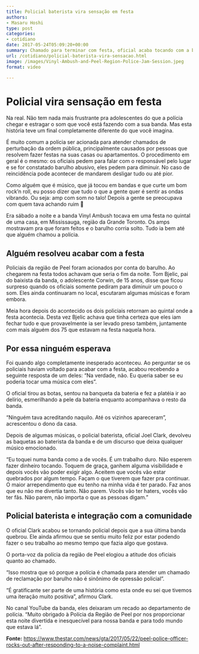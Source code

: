 ```yaml
---
title: Policial baterista vira sensação em festa
authors:
- Masaru Hoshi
type: post
categories:
- cotidiano
date: 2017-05-24T05:09:20+00:00
summary: Chamado para terminar com festa, oficial acaba tocando com a banda da festa e dá lição para adolescentes. Conheça a história deste policial baterista.
url: /cotidiano/policial-baterista-vira-sensacao.html
image: /images/Vinyl-Ambush-and-Peel-Region-Police-Jam-Session.jpeg
format: video

---
```

# Policial vira sensação em festa

Na real. Não tem nada mais frustrante pra adolescentes do que a polícia chegar e estragar o som que você está fazendo com a sua banda. Mas esta história teve um final completamente diferente do que você imagina.

É muito comum a polícia ser acionada para atender chamados de perturbação da ordem pública, principalmente causados por pessoas que resolvem fazer festas na suas casas ou apartamentos. O procedimento em geral é o mesmo: os oficiais pedem para falar com o responsável pelo lugar e se for constatado barulho abusivo, eles pedem para diminuir. No caso de reincidência pode acontecer de mandarem desligar tudo ou até pior.

Como alguém que é músico, que já tocou em bandas e que curte um bom rock&#8217;n roll, eu posso dizer que tudo o que a gente quer é sentir as ondas vibrando. Ou seja: amp com som no talo! Depois a gente se preocupava com quem tava achando ruim 🙂

Era sábado a noite e a banda Vinyl Ambush tocava em uma festa no quintal de uma casa, em Mississauga, região da Grande Toronto. Os amps mostravam pra que foram feitos e o barulho corria solto. Tudo ia bem até que alguém chamou a polícia.

## Alguém resolveu acabar com a festa

Policiais da região de Peel foram acionados por conta do barulho. Ao chegarem na festa todos achavam que seria o fim da noite. Tom Bjelic, pai do baixista da banda, o adolescente Corwin, de 15 anos, disse que ficou surpreso quando os oficiais somente pediram para diminuir um pouco o som. Eles ainda continuaram no local, escutaram algumas músicas e foram embora.

Meia hora depois do acontecido os dois policiais retornam ao quintal onde a festa acontecia. Desta vez Bjelic achava que tinha certeza que eles iam fechar tudo e que provavelmente ia ser levado preso também, juntamente com mais alguém dos 75 que estavam na festa naquela hora.

## Por essa ninguém esperava

Foi quando algo completamente inesperado aconteceu. Ao perguntar se os policiais haviam voltado para acabar com a festa, acabou recebendo a seguinte resposta de um deles: &#8220;Na verdade, não. Eu queria saber se eu poderia tocar uma música com eles&#8221;.

O oficial tirou as botas, sentou na banqueta da bateria e fez a platéia ir ao delírio, esmerilhando a pele da bateria enquanto acompanhava o resto da banda.

&#8220;Ninguém tava acreditando naquilo. Até os vizinhos apareceram&#8221;, acrescentou o dono da casa.

Depois de algumas músicas, o policial baterista, oficial Joel Clark, devolveu as baquetas ao baterista da banda e de um discurso que deixa qualquer músico emocionado.

&#8220;Eu toquei numa banda como a de vocês. É um trabalho duro. Não esperem fazer dinheiro tocando. Toquem de graça, ganhem alguma visibilidade e depois vocês vão poder exigir algo. Aceitem que vocês vão estar quebrados por algum tempo. Façam o que tiverem que fazer pra continuar. O maior arrependimento que eu tenho na minha vida é ter parado. Faz anos que eu não me divertia tanto. Não parem. Vocês vão ter haters, vocês vão ter fãs. Não parem, não importa o que as pessoas digam.&#8221;

## Policial baterista e integração com a comunidade

O oficial Clark acabou se tornando policial depois que a sua última banda quebrou. Ele ainda afirmou que se sentiu muito feliz por estar podendo fazer o seu trabalho ao mesmo tempo que fazia algo que gostava.

O porta-voz da polícia da região de Peel elogiou a atitude dos oficiais quanto ao chamado.

&#8220;Isso mostra que só porque a polícia é chamada para atender um chamado de reclamação por barulho não é sinônimo de opressão policial&#8221;.

&#8220;É gratificante ser parte de uma história como esta onde eu sei que tivemos uma iteração muito positiva&#8221;, afirmou Clark.

No canal YouTube da banda, eles deixaram um recado ao departamento de polícia. &#8220;Muito obrigado à Polícia da Região de Peel por nos proporcionar esta noite divertida e inesquecível para nossa banda e para todo mundo que estava lá&#8221;.

**Fonte:** <a href="https://www.thestar.com/news/gta/2017/05/22/peel-police-officer-rocks-out-after-responding-to-a-noise-complaint.html" target="_blank" rel="noopener noreferrer">https://www.thestar.com/news/gta/2017/05/22/peel-police-officer-rocks-out-after-responding-to-a-noise-complaint.html</a>